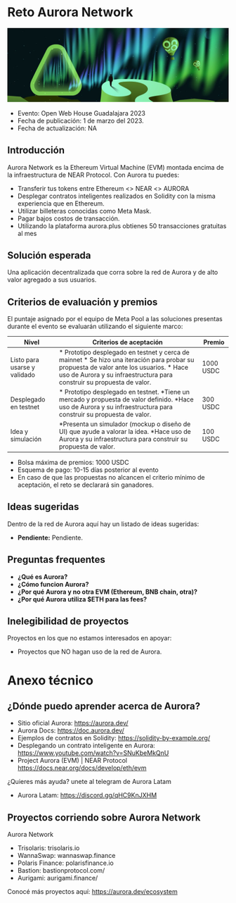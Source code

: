 # Reto Aurora Network


![image](2023-03-guadalajara/img/aurora.jpeg)
* Evento: Open Web House Guadalajara 2023
* Fecha de publicación: 1 de marzo del 2023.
* Fecha de actualización: NA
  

## Introducción

Aurora Network es la Ethereum Virtual Machine (EVM) montada encima de la infraestructura de NEAR Protocol. Con Aurora tu puedes:

- Transferir tus tokens entre Ethereum <> NEAR <> AURORA
- Desplegar contratos inteligentes realizados en Solidity con la misma experiencia que en Ethereum.
- Utilizar billeteras conocidas como Meta Mask.
- Pagar bajos costos de transacción.
- Utilizando la plataforma aurora.plus obtienes 50 transacciones gratuitas al mes

## Solución esperada

Una aplicación decentralizada que corra sobre la red de Aurora y de alto valor agregado a sus usuarios.


## Criterios de evaluación y premios

El puntaje asignado por el equipo de Meta Pool a las soluciones presentas durante el evento se evaluarán utilizando el siguiente marco:

| Nivel                        | Criterios de aceptación                                                                                                                                                                                        | Premio    |
|------------------------------|----------------------------------------------------------------------------------------------------------------------------------------------------------------------------------------------------------------|-----------|
| Listo para usarse y validado | * Prototipo desplegado en testnet y cerca de mainnet * Se hizo una iteración para probar su propuesta de valor ante los usuarios. * Hace uso de Aurora y su infraestructura para construir su propuesta de valor. | 1000 USDC |
| Desplegado en testnet        | * Prototipo desplegado en testnet. *Tiene un mercado y propuesta de valor definido. *Hace uso de Aurora y su infraestructura para construir su propuesta de valor.                                              | 300 USDC  |
| Idea y simulación            | *Presenta un simulador (mockup o diseño de UI) que ayude a valorar la idea. *Hace uso de Aurora y su infraestructura para construir su propuesta de valor.                                                     | 100 USDC  |

- Bolsa máxima de premios: 1000 USDC
- Esquema de pago: 10-15 días posterior al evento
- En caso de que las propuestas no alcancen el criterio mínimo de aceptación, el reto se declarará sin ganadores.

## Ideas sugeridas

Dentro de la red de Aurora aquí hay un listado de ideas sugeridas:

- **Pendiente:** Pendiente.



## Preguntas frequentes

* **¿Qué es Aurora?** 
* **¿Cómo funcion Aurora?**
* **¿Por qué Aurora y no otra EVM (Ethereum, BNB chain, otra)?**
* **¿Por qué Aurora utiliza $ETH para las fees?**
  

## Inelegibilidad de proyectos
Proyectos en los que no estamos interesados en apoyar:

- Proyectos que NO hagan uso de la red de Aurora.

# Anexo técnico 
## ¿Dónde puedo aprender acerca de Aurora?

* Sitio oficial Aurora: https://aurora.dev/
* Aurora Docs: https://doc.aurora.dev/
* Ejemplos de contratos en Solidity: https://solidity-by-example.org/
* Desplegando un contrato inteligente en Aurora: https://www.youtube.com/watch?v=SNuKbeMkQnU
* Project Aurora (EVM) | NEAR Protocol https://docs.near.org/docs/develop/eth/evm

¿Quieres más ayuda? unete al telegram de Aurora Latam
- Aurora Latam: https://discord.gg/qHC9KnJXHM

## Proyectos corriendo sobre Aurora Network

Aurora Network
- Trisolaris: trisolaris.io
- WannaSwap: wannaswap.finance
- Polaris Finance: polarisfinance.io
- Bastion: bastionprotocol.com/ 
- Aurigami: aurigami.finance/ 

Conocé más proyectos aquí: https://aurora.dev/ecosystem